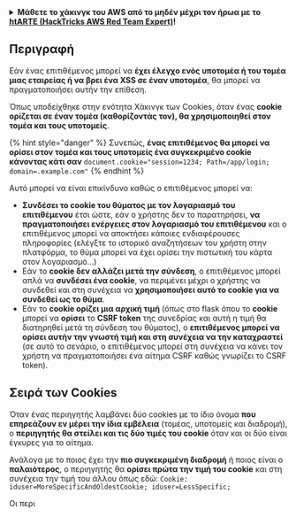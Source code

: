 <details>

<summary><strong>Μάθετε το χάκινγκ του AWS από το μηδέν μέχρι τον ήρωα με το</strong> <a href="https://training.hacktricks.xyz/courses/arte"><strong>htARTE (HackTricks AWS Red Team Expert)</strong></a><strong>!</strong></summary>

Άλλοι τρόποι για να υποστηρίξετε το HackTricks:

* Εάν θέλετε να δείτε την **εταιρεία σας να διαφημίζεται στο HackTricks** ή να **κατεβάσετε το HackTricks σε μορφή PDF** ελέγξτε τα [**ΣΧΕΔΙΑ ΣΥΝΔΡΟΜΗΣ**](https://github.com/sponsors/carlospolop)!
* Αποκτήστε το [**επίσημο PEASS & HackTricks swag**](https://peass.creator-spring.com)
* Ανακαλύψτε [**The PEASS Family**](https://opensea.io/collection/the-peass-family), τη συλλογή μας από αποκλειστικά [**NFTs**](https://opensea.io/collection/the-peass-family)
* **Εγγραφείτε στη** 💬 [**ομάδα Discord**](https://discord.gg/hRep4RUj7f) ή στη [**ομάδα telegram**](https://t.me/peass) ή **ακολουθήστε** μας στο **Twitter** 🐦 [**@carlospolopm**](https://twitter.com/hacktricks_live)**.**
* **Μοιραστείτε τα χάκινγκ κόλπα σας υποβάλλοντας PRs στα** [**HackTricks**](https://github.com/carlospolop/hacktricks) και [**HackTricks Cloud**](https://github.com/carlospolop/hacktricks-cloud) αποθετήρια του github.

</details>


## Περιγραφή

Εάν ένας επιτιθέμενος μπορεί να **έχει έλεγχο ενός υποτομέα ή του τομέα μιας εταιρείας ή να βρει ένα XSS σε έναν υποτομέα**, θα μπορεί να πραγματοποιήσει αυτήν την επίθεση.

Όπως υποδείχθηκε στην ενότητα Χάκινγκ των Cookies, όταν ένας **cookie ορίζεται σε έναν τομέα (καθορίζοντάς τον), θα χρησιμοποιηθεί στον τομέα και τους υποτομείς**.

{% hint style="danger" %}
Συνεπώς, **ένας επιτιθέμενος θα μπορεί να ορίσει στον τομέα και τους υποτομείς ένα συγκεκριμένο cookie κάνοντας κάτι σαν** `document.cookie="session=1234; Path=/app/login; domain=.example.com"`
{% endhint %}

Αυτό μπορεί να είναι επικίνδυνο καθώς ο επιτιθέμενος μπορεί να:

* **Συνδέσει το cookie του θύματος με τον λογαριασμό του επιτιθέμενου** έτσι ώστε, εάν ο χρήστης δεν το παρατηρήσει, **να πραγματοποιήσει ενέργειες στον λογαριασμό του επιτιθέμενου** και ο επιτιθέμενος μπορεί να αποκτήσει κάποιες ενδιαφέρουσες πληροφορίες (ελέγξτε το ιστορικό αναζητήσεων του χρήστη στην πλατφόρμα, το θύμα μπορεί να έχει ορίσει την πιστωτική του κάρτα στον λογαριασμό...)
* Εάν το **cookie δεν αλλάζει μετά την σύνδεση**, ο επιτιθέμενος μπορεί απλά να **συνδέσει ένα cookie**, να περιμένει μέχρι ο χρήστης να συνδεθεί και στη συνέχεια να **χρησιμοποιήσει αυτό το cookie για να συνδεθεί ως το θύμα**.
* Εάν το **cookie ορίζει μια αρχική τιμή** (όπως στο flask όπου το **cookie** μπορεί να **ορίσει** το **CSRF token** της συνεδρίας και αυτή η τιμή θα διατηρηθεί μετά τη σύνδεση του θύματος), ο **επιτιθέμενος μπορεί να ορίσει αυτήν την γνωστή τιμή και στη συνέχεια να την καταχραστεί** (σε αυτό το σενάριο, ο επιτιθέμενος μπορεί στη συνέχεια να κάνει τον χρήστη να πραγματοποιήσει ένα αίτημα CSRF καθώς γνωρίζει το CSRF token).

## Σειρά των Cookies

Όταν ένας περιηγητής λαμβάνει δύο cookies με το ίδιο όνομα **που επηρεάζουν εν μέρει την ίδια εμβέλεια** (τομέας, υποτομείς και διαδρομή), ο **περιηγητής θα στείλει και τις δύο τιμές του cookie** όταν και οι δύο είναι έγκυρες για το αίτημα.

Ανάλογα με το ποιος έχει την **πιο συγκεκριμένη διαδρομή** ή ποιος είναι ο **παλαιότερος**, ο περιηγητής θα **ορίσει πρώτα την τιμή του cookie** και στη συνέχεια την τιμή του άλλου όπως εδώ: `Cookie: iduser=MoreSpecificAndOldestCookie; iduser=LessSpecific;`

Οι περι
